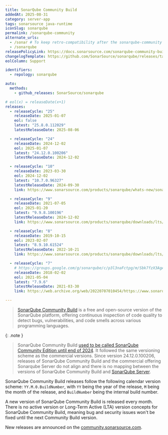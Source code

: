 ```yaml
---
title: SonarQube Community Build
addedAt: 2025-08-31
category: server-app
tags: sonarsource java-runtime
iconSlug: sonarqube
permalink: /sonarqube-community
alternate_urls:
  - /sonar # To keep retro-compatibility after the sonarqube-community / sonarqube-server split.
  - /sonarqube
releasePolicyLink: https://docs.sonarsource.com/sonarqube-community-build/server-upgrade-and-maintenance/upgrade/release-cycle-model/
changelogTemplate: https://github.com/SonarSource/sonarqube/releases/tag/__LATEST__
eolColumn: Support

identifiers:
  - repology: sonarqube

auto:
  methods:
    - github_releases: SonarSource/sonarqube

# eol(x) = releaseDate(x+1)
releases:
  - releaseCycle: "25"
    releaseDate: 2025-01-07
    eol: false
    latest: "25.8.0.112029"
    latestReleaseDate: 2025-08-06

  - releaseCycle: "24"
    releaseDate: 2024-12-02
    eol: 2025-01-07
    latest: "24.12.0.100206"
    latestReleaseDate: 2024-12-02

  - releaseCycle: "10"
    releaseDate: 2023-03-30
    eol: 2024-12-02
    latest: "10.7.0.96327"
    latestReleaseDate: 2024-09-30
    link: https://www.sonarsource.com/products/sonarqube/whats-new/sonarqube-10-0/

  - releaseCycle: "9"
    releaseDate: 2021-07-05
    eol: 2025-01-20
    latest: "9.9.8.100196"
    latestReleaseDate: 2024-12-02
    link: https://www.sonarsource.com/products/sonarqube/downloads/lts/9-9-lts/

  - releaseCycle: "8"
    releaseDate: 2019-10-15
    eol: 2023-02-07
    latest: "8.9.10.61524"
    latestReleaseDate: 2022-10-21
    link: https://www.sonarsource.com/products/sonarqube/downloads/lts/8-9-lts/

  - releaseCycle: "7"
    # https://groups.google.com/g/sonarqube/c/p3l3naFctpg/m/Sbk7fzX3AgAJ
    releaseDate: 2018-02-02
    eol: 2021-05-04
    latest: "7.9.6"
    latestReleaseDate: 2021-03-30
    link: https://web.archive.org/web/20220707010454/https://www.sonarqube.org/sonarqube-7-9-lts/

---
```


> [SonarQube Community Build](https://www.sonarsource.com/open-source-editions/sonarqube-community-edition/) is a free and open-source version of the SonarQube platform,
> offering continuous inspection of code quality to detect bugs, vulnerabilities, and code smells across various programming languages.

{: .note }

> SonarQube Community Build [used to be called SonarQube Community Edition until end of 2024](https://community.sonarsource.com/t/updates-to-sonar-s-community-functionality/130732).
> It followed the same versioning scheme as the commercial versions.
> Since version 24.12.0.100206, releases of SonarQube Community Build and the commercial offering Sonarqube Server do not align
> and there is no mapping between the versions of SonarQube Community Build and [SonarQube Server](/sonarqube-server).

SonarQube Community Build releases follow the following calendar version scheme: `YY.M.0.BuildNumber`,
with `YY` being the year of the release, `M` being the month of the release, and `BuildNumber` being the internal build number.

A new version of SonarQube Community Build is released every month.
There is no active version or Long-Term Active (LTA) version concepts for SonarQube Community Build,
meaning bug and security issues won't be fixed until the next Community Build version.

New releases are announced on the [community.sonarsource.com](https://community.sonarsource.com/c/sq/releases/24).

